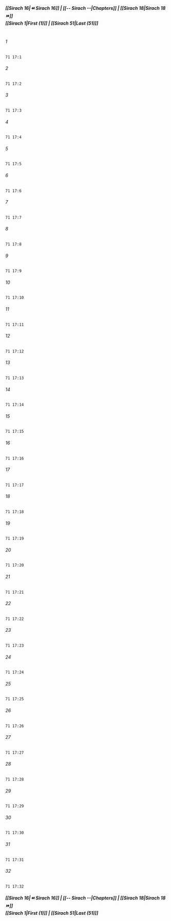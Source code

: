
##### **[[Sirach 16|⏪ Sirach 16]] | [[-- Sirach --|Chapters]] | [[Sirach 18|Sirach 18 ⏩]]**<br>**[[Sirach 1|First (1)]] | [[Sirach 51|Last (51)]]**<br><br>

###### 1
``` verse
71 17:1
```
###### 2
``` verse
71 17:2
```
###### 3
``` verse
71 17:3
```
###### 4
``` verse
71 17:4
```
###### 5
``` verse
71 17:5
```
###### 6
``` verse
71 17:6
```
###### 7
``` verse
71 17:7
```
###### 8
``` verse
71 17:8
```
###### 9
``` verse
71 17:9
```
###### 10
``` verse
71 17:10
```
###### 11
``` verse
71 17:11
```
###### 12
``` verse
71 17:12
```
###### 13
``` verse
71 17:13
```
###### 14
``` verse
71 17:14
```
###### 15
``` verse
71 17:15
```
###### 16
``` verse
71 17:16
```
###### 17
``` verse
71 17:17
```
###### 18
``` verse
71 17:18
```
###### 19
``` verse
71 17:19
```
###### 20
``` verse
71 17:20
```
###### 21
``` verse
71 17:21
```
###### 22
``` verse
71 17:22
```
###### 23
``` verse
71 17:23
```
###### 24
``` verse
71 17:24
```
###### 25
``` verse
71 17:25
```
###### 26
``` verse
71 17:26
```
###### 27
``` verse
71 17:27
```
###### 28
``` verse
71 17:28
```
###### 29
``` verse
71 17:29
```
###### 30
``` verse
71 17:30
```
###### 31
``` verse
71 17:31
```
###### 32
``` verse
71 17:32
```

##### **[[Sirach 16|⏪ Sirach 16]] | [[-- Sirach --|Chapters]] | [[Sirach 18|Sirach 18 ⏩]]**<br>**[[Sirach 1|First (1)]] | [[Sirach 51|Last (51)]]**

